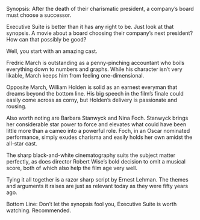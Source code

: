 Synopsis: After the death of their charismatic president, a company’s board must choose a successor.

Executive Suite is better than it has any right to be.  Just look at that synopsis.  A movie about a board choosing their company’s next president? How can that possibly be good? 

Well, you start with an amazing cast.

Fredric March is outstanding as a penny-pinching accountant who boils everything down to numbers and graphs.  While his character isn’t very likable, March keeps him from feeling one-dimensional.

Opposite March, William Holden is solid as an earnest everyman that dreams beyond the bottom line.  His big speech in the film’s finale could easily come across as corny, but Holden’s delivery is passionate and rousing.

Also worth noting are Barbara Stanwyck and Nina Foch.  Stanwyck brings her considerable star power to force and elevates what could have been little more than a cameo into a powerful role.  Foch, in an Oscar nominated performance, simply exudes charisma and easily holds her own amidst the all-star cast.

The sharp black-and-white cinematography suits the subject matter perfectly, as does director Robert Wise’s bold decision to omit a musical score, both of which also help the film age very well.

Tying it all together is a razor sharp script by Ernest Lehman.  The themes and arguments it raises are just as relevant today as they were fifty years ago.

Bottom Line: Don’t let the synopsis fool you, Executive Suite is worth watching.  Recommended.